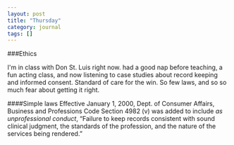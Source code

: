 ```yaml
---
layout: post
title: "Thursday"
category: journal
tags: []
---
```


###Ethics

I'm in class with Don St. Luis right now. had a good nap before teaching, a fun acting class, and now listening to case studies about record keeping and informed consent. Standard of care for the win. So few laws, and so so much fear about getting it right. 

####Simple laws
Effective January 1, 2000, Dept. of Consumer Affairs, Business and Professions Code Section 4982 (v) was added to include *as unprofessional conduct*, “Failure to keep records consistent with sound clinical judgment, the standards of the profession, and the nature of the services being rendered.”